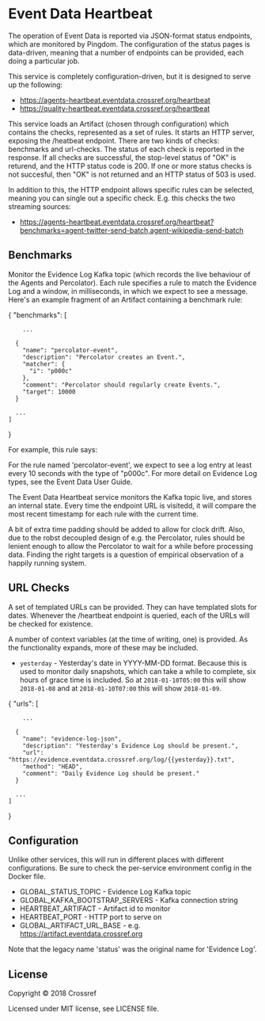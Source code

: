 # Event Data Heartbeat

The operation of Event Data is reported via JSON-format status endpoints, which are monitored by Pingdom. The configuration of the status pages is data-driven, meaning that a number of endpoints can be provided, each doing a particular job. 

This service is completely configuration-driven, but it is designed to serve up the following:

 - https://agents-heartbeat.eventdata.crossref.org/heartbeat
 - https://quality-heartbeat.eventdata.crossref.org/heartbeat

This service loads an Artifact (chosen through configuration) which contains the checks, represented as a set of rules. It starts an HTTP server, exposing the /heatbeat endpoint. There are two kinds of checks: benchmarks and url-checks. The status of each check is reported in the response. If all checks are successful, the stop-level status of "OK" is returend, and the HTTP status code is 200. If one or more status checks is not succesful, then "OK" is not returned and an HTTP status of 503 is used.

In addition to this, the HTTP endpoint allows specific rules can be selected, meaning you can single out a specific check. E.g. this checks the two streaming sources:

 - https://agents-heartbeat.eventdata.crossref.org/heartbeat?benchmarks=agent-twitter-send-batch,agent-wikipedia-send-batch


## Benchmarks

Monitor the Evidence Log Kafka topic (which records the live behaviour of the Agents and Percolator). Each rule specifies a rule to match the Evidence Log and a window, in milliseconds, in which we expect to see a message. Here's an example fragment of an Artifact containing a benchmark rule:

  {
    "benchmarks": [

        ...

      {
        "name": "percolator-event",
        "description": "Percolator creates an Event.",
        "matcher": {
          "i": "p000c"
        },
        "comment": "Percolator should regularly create Events.",
        "target": 10000
      }

      ...
    ]
  }

For example, this rule says:

For the rule named 'percolator-event', we expect to see a log entry at least every 10 seconds with the type of "p000c". For more detail on Evidence Log types, see the Event Data User Guide.

The Event Data Heartbeat service monitors the Kafka topic live, and stores an internal state. Every time the endpoint URL is visitedd, it will compare the most recent timestamp for each rule with the current time. 

A bit of extra time padding should be added to allow for clock drift. Also, due to the robst decoupled design of e.g. the Percolator, rules should be lenient enough to allow the Percolator to wait for a while before processing data. Finding the right targets is a question of empirical observation of a happily running system.

## URL Checks

A set of templated URLs can be provided. They can have templated slots for dates. Whenever the /heartbeat endpoint is queried, each of the URLs will be checked for existence.

A number of context variables (at the time of writing, one) is provided. As the functionality expands, more of these may be included.

 - `yesterday` - Yesterday's date in YYYY-MM-DD format. Because this is used to monitor daily snapshots, which can take a while to complete, six hours of grace time is included. So at `2018-01-10T05:00` this will show `2018-01-08` and at `2018-01-10T07:00` this will show `2018-01-09`.

  {
    "urls": [

        ...

      {
        "name": "evidence-log-json",
        "description": "Yesterday's Evidence Log should be present.",
        "url": "https://evidence.eventdata.crossref.org/log/{{yesterday}}.txt",
        "method": "HEAD",
        "comment": "Daily Evidence Log should be present."
      }

      ...
    ]
  }



## Configuration

Unlike other services, this will run in different places with different configurations. Be sure to check the per-service environment config in the Docker file.

 - GLOBAL_STATUS_TOPIC - Evidence Log Kafka topic
 - GLOBAL_KAFKA_BOOTSTRAP_SERVERS - Kafka connection string
 - HEARTBEAT_ARTIFACT - Artifact id to monitor
 - HEARTBEAT_PORT - HTTP port to serve on
 - GLOBAL_ARTIFACT_URL_BASE - e.g. https://artifact.eventdata.crossref.org

Note that the legacy name 'status' was the original name for 'Evidence Log'.

## License

Copyright © 2018 Crossref

Licensed under MIT license, see LICENSE file.

